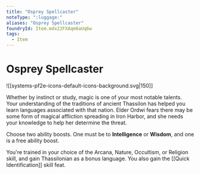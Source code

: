 ```yaml
---
title: "Osprey Spellcaster"
noteType: ":luggage:"
aliases: "Osprey Spellcaster"
foundryId: Item.mdx22FXAqm6aUq6w
tags:
  - Item
---
```


# Osprey Spellcaster
![[systems-pf2e-icons-default-icons-background.svg|150]]

Whether by instinct or study, magic is one of your most notable talents. Your understanding of the traditions of ancient Thassilon has helped you learn languages associated with that nation. Elder Ordwi fears there may be some form of magical affliction spreading in Iron Harbor, and she needs your knowledge to help her determine the threat.

Choose two ability boosts. One must be to **Intelligence** or **Wisdom**, and one is a free ability boost.

You're trained in your choice of the Arcana, Nature, Occultism, or Religion skill, and gain Thassilonian as a bonus language. You also gain the [[Quick Identification]] skill feat.
